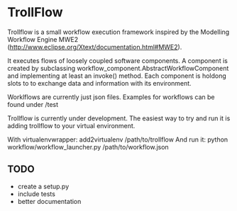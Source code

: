 TrollFlow
=========


Trollflow is a small workflow execution framework inspired by the Modelling Workflow Engine MWE2 (http://www.eclipse.org/Xtext/documentation.html#MWE2).

It executes flows of loosely coupled software components. A component is created by subclassing workflow_component.AbstractWorkflowComponent and implementing at least an invoke() method. Each component is holdong slots to to exchange data and information with its environment.

Worklflows are currently just json files. Examples for workflows can be found under /test



Trollflow is currently under development. The easiest way to try and run it is adding trollflow to your virtual environment.

With virtualenvwrapper: add2virtualenv /path/to/trollflow
And run it: python workflow/workflow_launcher.py /path/to/workflow.json



TODO
----

  * create a setup.py
  * include tests
  * better documentation
